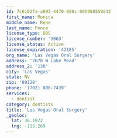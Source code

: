 ```yaml
---
id: 7c6102fa-a993-4470-800c-005988550842
first_name: Monica
middle_name: Rene
last_name: Ponce
license_type: DDS
license_number: '3063'
license_status: Active
license_expiration: '42185'
org_name: 'Las Vegas Oral Surgery'
address: '7670 W Lake Mead'
address_2: '130'
city: 'Las Vegas'
state: NV
zip: '89128'
phone: '(702) 806-7439'
services:
  - dentist
category: dentists
title: 'Las Vegas Oral Surgery'
_geoloc:
  lat: 36.1972
  lng: -115.269
---
```

